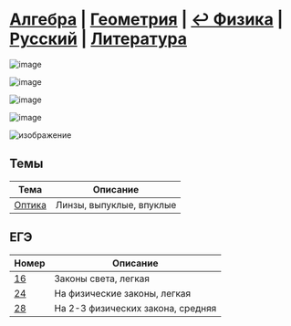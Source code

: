 # [Алгебра](https://github.com/sch1432/sch1432/tree/main/math) | [Геометрия](https://github.com/sch1432/sch1432/tree/main/math#Геометрия) | [↩ Физика](https://github.com/sch1432/sch1432) | [Русский](https://github.com/sch1432/sch1432/tree/main/rus) | [Литература](https://github.com/sch1432/sch1432/tree/main/lit)

![image](https://user-images.githubusercontent.com/70198995/161424159-40120e0d-991c-4fc8-ad1f-d6d5b7ec817c.png)

![image](https://user-images.githubusercontent.com/70198995/161424049-d535c085-82f4-404d-956b-b064a7d25857.png)

![image](https://user-images.githubusercontent.com/70198995/161424066-a7f2697e-667e-4631-8bb9-ae4c15d3b42d.png)

![image](https://user-images.githubusercontent.com/70198995/161424106-7f1fb52c-d6d1-4e91-8b9d-1cf7444fd6ff.png)

![изображение](https://user-images.githubusercontent.com/97444278/149798428-3975de3f-f9cd-4ec5-9311-48f003a9f1c1.png)

## Темы
| Тема | Описание
| --- | ---
| [Оптика](https://github.com/vorones/fiz/blob/main/optika.md) | Линзы, выпуклые, впуклые |

## ЕГЭ
| Номер | Описание
| --- | ---
| [16](https://github.com/vorones/fiz/blob/main/ege/16.md) | Законы света, легкая
| [24](https://github.com/vorones/fiz/blob/main/ege/24.md) | На физические законы, легкая
| [28](https://github.com/vorones/fiz/blob/main/ege/28.md) | На 2-3 физических закона, средняя
